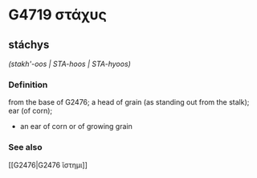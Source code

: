 # G4719 στάχυς

## stáchys

_(stakh'-oos | STA-hoos | STA-hyoos)_

### Definition

from the base of G2476; a head of grain (as standing out from the stalk); ear (of corn); 

- an ear of corn or of growing grain

### See also

[[G2476|G2476 ἵστημι]]
